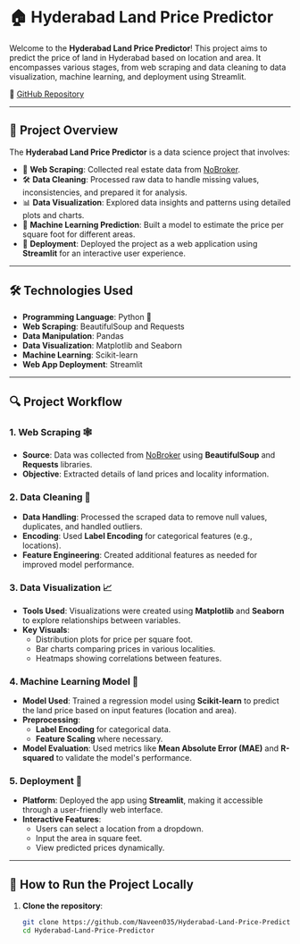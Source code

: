 # 🏠 Hyderabad Land Price Predictor

Welcome to the **Hyderabad Land Price Predictor**! This project aims to predict the price of land in Hyderabad based on location and area. It encompasses various stages, from web scraping and data cleaning to data visualization, machine learning, and deployment using Streamlit.

🔗 [GitHub Repository](https://github.com/Naveen035/Hyderabad-Land-Price-Predictor)

---

## 🌟 Project Overview
The **Hyderabad Land Price Predictor** is a data science project that involves:

- 📄 **Web Scraping**: Collected real estate data from [NoBroker](https://www.nobroker.in/blog/property-rates-in-hyderabad/).
- 🛠 **Data Cleaning**: Processed raw data to handle missing values, inconsistencies, and prepared it for analysis.
- 📊 **Data Visualization**: Explored data insights and patterns using detailed plots and charts.
- 🤖 **Machine Learning Prediction**: Built a model to estimate the price per square foot for different areas.
- 🚀 **Deployment**: Deployed the project as a web application using **Streamlit** for an interactive user experience.

---

## 🛠 Technologies Used
- **Programming Language**: Python 🐍
- **Web Scraping**: BeautifulSoup and Requests
- **Data Manipulation**: Pandas
- **Data Visualization**: Matplotlib and Seaborn
- **Machine Learning**: Scikit-learn
- **Web App Deployment**: Streamlit

---

## 🔍 Project Workflow

### 1. **Web Scraping** 🕸️
- **Source**: Data was collected from [NoBroker](https://www.nobroker.in/blog/property-rates-in-hyderabad/) using **BeautifulSoup** and **Requests** libraries.
- **Objective**: Extracted details of land prices and locality information.

### 2. **Data Cleaning** 🧹
- **Data Handling**: Processed the scraped data to remove null values, duplicates, and handled outliers.
- **Encoding**: Used **Label Encoding** for categorical features (e.g., locations).
- **Feature Engineering**: Created additional features as needed for improved model performance.

### 3. **Data Visualization** 📈
- **Tools Used**: Visualizations were created using **Matplotlib** and **Seaborn** to explore relationships between variables.
- **Key Visuals**:
  - Distribution plots for price per square foot.
  - Bar charts comparing prices in various localities.
  - Heatmaps showing correlations between features.

### 4. **Machine Learning Model** 🤖
- **Model Used**: Trained a regression model using **Scikit-learn** to predict the land price based on input features (location and area).
- **Preprocessing**:
  - **Label Encoding** for categorical data.
  - **Feature Scaling** where necessary.
- **Model Evaluation**: Used metrics like **Mean Absolute Error (MAE)** and **R-squared** to validate the model's performance.

### 5. **Deployment** 🚀
- **Platform**: Deployed the app using **Streamlit**, making it accessible through a user-friendly web interface.
- **Interactive Features**:
  - Users can select a location from a dropdown.
  - Input the area in square feet.
  - View predicted prices dynamically.

---

## 📄 How to Run the Project Locally
1. **Clone the repository**:
   ```bash
   git clone https://github.com/Naveen035/Hyderabad-Land-Price-Predictor.git
   cd Hyderabad-Land-Price-Predictor
